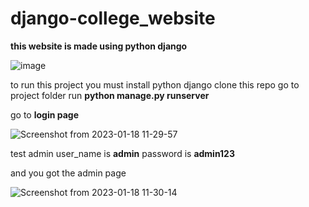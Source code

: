 # django-college_website
**this website is made using python django**

![image](https://user-images.githubusercontent.com/106737274/213095706-058b1c2a-c09a-4d7e-a506-f5ce357245b7.png)

to run this project  you  must install python django 
clone this repo
go to project folder run **python manage.py runserver**


go to __login page__


![Screenshot from 2023-01-18 11-29-57](https://user-images.githubusercontent.com/106737274/213096276-4e2cc3ee-de23-41a3-9634-afdafa35dc54.png)

test admin user_name is **admin**
password is **admin123**

and you got the admin page

![Screenshot from 2023-01-18 11-30-14](https://user-images.githubusercontent.com/106737274/213096545-4960e7a5-1b28-4d05-b891-d90c3f6904d3.png)



